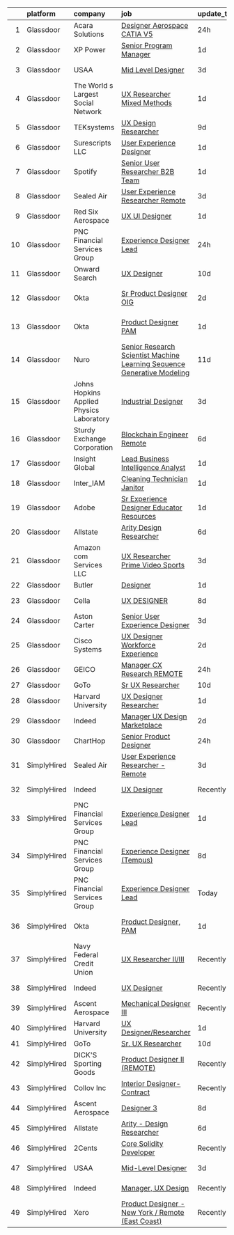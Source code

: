 

|    | platform    | company                                  | job                                                                                                                                                                                                                                                                                                                                                                                                                                                                                                                                                                                                                                                                                                                                                                                                                                                                                                                                                                                                                                                                                                                                                                                                                                                                                                                                                                                                                                                                                                                                                                                                        | update_time   | location                |
|---:|:------------|:-----------------------------------------|:-----------------------------------------------------------------------------------------------------------------------------------------------------------------------------------------------------------------------------------------------------------------------------------------------------------------------------------------------------------------------------------------------------------------------------------------------------------------------------------------------------------------------------------------------------------------------------------------------------------------------------------------------------------------------------------------------------------------------------------------------------------------------------------------------------------------------------------------------------------------------------------------------------------------------------------------------------------------------------------------------------------------------------------------------------------------------------------------------------------------------------------------------------------------------------------------------------------------------------------------------------------------------------------------------------------------------------------------------------------------------------------------------------------------------------------------------------------------------------------------------------------------------------------------------------------------------------------------------------------|:--------------|:------------------------|
|  1 | Glassdoor   | Acara Solutions                          | [Designer  Aerospace CATIA V5 ](https://www.glassdoor.com/partner/jobListing.htm?pos=106&ao=1110586&s=58&guid=000001836e4864078af94eeda4086c49&src=GD_JOB_AD&t=SR&vt=w&ea=1&cs=1_9dac765c&cb=1664002581890&jobListingId=1008159293541&cpc=FAE5E775D180B2FB&jrtk=3-0-1gdn4gp1ujooq801-1gdn4gp2ej4jq800-16af9e7654d1bb50--6NYlbfkN0BQuJXpfawXtfhwzLerQhC04iCxGrelUvn_xttDeop7CMmG32gURwRxhPm_v2B23n7jXcqdpVA-_wOPKoWiiLHsW0JGCHCwD4cu7QV6FBN5wAsJNKIuJWsAtijBf4adowfv69Squa-jVa51v8rX4Y7DxsQMppALAC81WAF-n6Lg1t1TSNLvYD5Ap7aN6znmrh3sTV-LvUVp3TjVAfCx7RmW2yrvgp8KpQt5MtU6fRsO3NwqEYMdb5ty53w8FV7R5Jx7vwUCfRUC5T-rM-GpQ649i0fevmMNJk1rHdx8XBopsIWoflFJqlN94vaQG3m8zjh5rRHf4hzBLUFpVHJo-uxJJyduhVchUi8dS_AjVb6Ue2Ijjjs05tdOuDNXZVOEtL4yU4IFVR1mC7018XvCEVhcOumLu5F9Ig5WC3AclpurLtVML-mWRV5-TW3EJMrOnZMj_mdEX7CM_x_JWYBSCk8s1fmn2_VWruQ60DNougq_UFD20JYjQyZgUOllP5qel_NLrrJySvqexK41nFw-pMjR5g_XVZilEAKmomiYPY3IK_9JxjY3Q_dkbltS08mS5WXuA0wNKYvm-1cCZ11E0DiDF3vQZl6rScaILbkI5m4IXxxKZvwAan5u0z3Hj6YTn3-DMnikOsGq2nNdEhizssSL934YF4z7WOIEAP6OxPCNHBwpI0MO9r23SYfNo5CLuf8PdmFTJng4QgOwOM67bjVGGI9sdiTAmIwv8-F9PZ0s9v-gNnWOWfOM)                                                                                                                                                                                                                                                                                                                                                                                                                                                                                   | 24h           | Santa Ana, CA           |
|  2 | Glassdoor   | XP Power                                 | [Senior Program Manager](https://www.glassdoor.com/partner/jobListing.htm?pos=105&ao=1110586&s=58&guid=000001836e4864078af94eeda4086c49&src=GD_JOB_AD&t=SR&vt=w&ea=1&cs=1_c47805b8&cb=1664002581889&jobListingId=1008156847058&cpc=75B6770C194DCF89&jrtk=3-0-1gdn4gp1ujooq801-1gdn4gp2ej4jq800-7c5b4301addfbb7f--6NYlbfkN0BhWrVg3PPxqpqj21oRyaAemk1_5eWRUTGDh_VEViUWBrP55lwN4QSdPQvK29T9u_ThGL8kObGm_TMLpACpQ7DLEsFUhw1-1g1fnSlpgq23kp7fS_C96gZeKATUm8pSQeDuCNc9nRuc1ZuGNBPoO_v7OUK6okwD9yJKKWvrHY4EWvL1ekO7D4Y8S1ZDUvPbKPFCI1L1loBXwR0fNTGTaxVFiMo1RjY9G404VbN_VC0PeNG4N87xw_silSkuabxv_C06UMUN80vwbRHVvtDZNiA6dnlnykvjnXTuBZcwmbetI9JzGP334ZA3StshdJHGcS8_dOwQaZwx878MV-hzZxdr-Y9qeMKwHeZZ_uOF_HoG9_-ZRlT5IwdjtwNJNmfdPKs9XkVr-a8DVTyq24HS_1dmR7JSWv_PFzDmudouRXVj1_1ShIo_xpXzV_S4_lX7wAhtCjVfP5qk_wyUfCaJEFGf3f7L53_Dw1_Vl_82s8matqUXH6rti2RZSDHnx81qH486-F2WsaMszA%3D%3D)                                                                                                                                                                                                                                                                                                                                                                                                                                                                                                                                                                                                                                                                                                                              | 1d            | Gloucester, MA          |
|  3 | Glassdoor   | USAA                                     | [Mid Level Designer](https://www.glassdoor.com/partner/jobListing.htm?pos=102&ao=1110586&s=58&guid=000001836e4864078af94eeda4086c49&src=GD_JOB_AD&t=SR&vt=w&cs=1_91e807f6&cb=1664002581889&jobListingId=1008151881338&cpc=F793441F64F6F721&jrtk=3-0-1gdn4gp1ujooq801-1gdn4gp2ej4jq800-a680d509c6061e2e--6NYlbfkN0CdTBpsLrhs4IwmIsoO0brdHaF9POTtXIeJjdlamKYQ_OhglXXDFJZTh11Z6IDPRXVPf9QD192_hWrSd6CFfX8ZzK8-T9DJLVfQJ7WAkHlgAqush0M8Dl65v3LsWvnh73irTuOsoycwKW9crDVFgioKys0iOMcq9ahlJf8yNTYAsgj6Eq0BUCpHWkKZefbqCKma5O4dDUKH69ncxLOYJNiPVrrGFUy4BytvgkH5q2WU_gRgO1xVlqAKdjy62FrRdcXZLQipBKxsi4yMYXp51xMQp0LrFgP1XOdAfPtk5sG1ww9s3HC0-23NqvbrppF71qaYLSPk1YFSXutGg45346bGA_ryKQop4ZxAbEP7o8ARwAuGlHaapG6nqeTSiDjFkq1C6BbMEK_Mlg4mQqXGfGblOIqqDQueS6YXW0b5KmiN7BBJcG_XqhcU_ybA9Tgk5L8%3D)                                                                                                                                                                                                                                                                                                                                                                                                                                                                                                                                                                                                                                                                                                                                                                                                                     | 3d            | San Antonio, TX         |
|  4 | Glassdoor   | The World s Largest Social Network       | [UX Researcher  Mixed Methods ](https://www.glassdoor.com/partner/jobListing.htm?pos=108&ao=1110586&s=58&guid=000001836e4864078af94eeda4086c49&src=GD_JOB_AD&t=SR&vt=w&ea=1&cs=1_a26da6eb&cb=1664002581890&jobListingId=1008157581186&cpc=7F6F94E2229B3AB5&jrtk=3-0-1gdn4gp1ujooq801-1gdn4gp2ej4jq800-1b0604329ab13d64--6NYlbfkN0DSgjPPcnEdvoK3uuxfISLALE6pB1FR7YSHOr_tSg5_QGIhoz_2VqUepdcKLBLI_zRdtaBxgyBllhaPZz0NgYURyEGucRXh5uxBwq1v6utGUhDvjEFiFwNbXBMy7AQhUaSixTSyoNTqobu9bFo0iqMrnAsnQ9T3GyfI57CmWf4uxKHexdXWkJF-OukrE4aFvl0xzf0v73Tvauo5pqZBIkwmh9S_r2rhmjDROI0UyvfhYB6GgbUQQ04sUehjuUlPsYOaROpOL02sXCBBDyS9ZJPtoJcXb68mWVdF7ajBhIh9UIIlbSOPXjMG7AZA7aYj3y1IR0pkewgtp2r2fDNswh6mdks7-IQl2mQcfX7fYwSY1K4kDOZj_dudZqVH3plZNMxdUECU1IX9TRKtjbCK1TMzFYXoLCQxOkq7lHvBMIpt5H-XEnfS7BfdcfnAjGwh9SE5I38YT2z2P00AXyNPuXQJWnqCnBP-J1UTGUt1DD0w8t0Au6HkVM6-wVMz6t5tBrkKSB-Tn-yBR4uaRwCtwUG7j5xhtI-byHjALGlC1fJz76qcHO-HU1u_Iu2w2zyjkAlzQ2liQUVxpWVccpm_ydxWp9SmdUi91XOz3UN9EvNWsQ%3D%3D)                                                                                                                                                                                                                                                                                                                                                                                                                                                                                                                                                                                                                       | 1d            | Menlo Park, CA          |
|  5 | Glassdoor   | TEKsystems                               | [UX Design Researcher](https://www.glassdoor.com/partner/jobListing.htm?pos=110&ao=1110586&s=58&guid=000001836e4864078af94eeda4086c49&src=GD_JOB_AD&t=SR&vt=w&cs=1_16cbd48b&cb=1664002581890&jobListingId=1008139170499&cpc=3BA4CE39D5B5DEF5&jrtk=3-0-1gdn4gp1ujooq801-1gdn4gp2ej4jq800-75228bd0f8383f41--6NYlbfkN0AuKz8EBO1xHDEL7V2YF9xF3dC_I9B9i-Zw2Jh8clPMK3KTieKealHQMRxLfyLBLKJ_aEawN_FtcgMaP4ZQRHA2lbBNhsjmobvHY-pf1HwCSfKCMOpUg9X-9hskFRVy_DTllsu8CsYZT_Eu0kI-xEIrbbIOaobzwqjVZzP1XA0BLCOJBtZZEDPgs6kg_HICBjkKGl2wy9kC-Y9DpGTbxc62lmdkNHtfnPilNkcLRQHG1ZWAOGq3Zbm9hY-scVrGTx7FLxyijN04z9jp0AgwabiRrls_zyxHl_NFj1W9KS54rnIu3fl1gOfM6K_4Nnah3hvDz5RKuRLbsKV_ct58OTro6zgFMDFT0BZJZlPyBgu0exe34UpPoE2hvfosTY4kC58PrbCEvDdKeTmyYbHRHpLnNuhVg8LrFg5Bg8-mlC8it76peE4O-aFGMkhWR6iBptLaF6acB6necQNm_RFeLWhzEvIAxZLTasK3sWf0CG3DPDEPQV3llDiCbZlLkOy8gwv-bfGpfLw1EEM3XSGf945vszfyqS1a8Cpqz27j1SWcFGCrpcfv9-LbVTlXAYiHfabKm3gTQvNfJNs2azSdJq5TpNT5_e4dFaY2EaSIdaA3GaKhj5Nb0OM1E639YBEBUE3eR8MJdLLLgdXEwfxa8lk58kYDSbCX07uDY3RM4-clFOt4A6ixIgEiMuDBcwEu5NyZjpKokBpHushkmV52fcKX8zYTvjI4dyraw-rbhbVLSwXFmhf3xAPuqYt4GH0htdP4KugbEwNtuViwkp22Y1D4ArvdRJ48RKMxyYRD_TL9UZ91THI2QaRAY7gRR-IjpXWajJs3te25e-TVrSKdN9kvjawS9IRIXbzNvZV0KMbU8beMJILTyK8ku3k8TIW_tJS2rLkTWqgxr4F3ON_cpWf6aS1GpvwUmik8C4S_uVdnkQ%3D%3D)                                                                                                                                                                                                                                                                                                     | 9d            | Chicago, IL             |
|  6 | Glassdoor   | Surescripts  LLC                         | [User Experience Designer](https://www.glassdoor.com/partner/jobListing.htm?pos=118&ao=1136043&s=58&guid=000001836e4864078af94eeda4086c49&src=GD_JOB_AD&t=SR&vt=w&cs=1_323bfbe9&cb=1664002581891&jobListingId=1008156967712&jrtk=3-0-1gdn4gp1ujooq801-1gdn4gp2ej4jq800-b1402bcfb0e37ab0-)                                                                                                                                                                                                                                                                                                                                                                                                                                                                                                                                                                                                                                                                                                                                                                                                                                                                                                                                                                                                                                                                                                                                                                                                                                                                                                                  | 1d            | Minneapolis, MN         |
|  7 | Glassdoor   | Spotify                                  | [Senior User Researcher  B2B Team](https://www.glassdoor.com/partner/jobListing.htm?pos=117&ao=1136043&s=58&guid=000001836e4864078af94eeda4086c49&src=GD_JOB_AD&t=SR&vt=w&cs=1_7370323f&cb=1664002581891&jobListingId=1008156696008&jrtk=3-0-1gdn4gp1ujooq801-1gdn4gp2ej4jq800-e4fc1c9976fb5d46-)                                                                                                                                                                                                                                                                                                                                                                                                                                                                                                                                                                                                                                                                                                                                                                                                                                                                                                                                                                                                                                                                                                                                                                                                                                                                                                          | 1d            | Remote                  |
|  8 | Glassdoor   | Sealed Air                               | [User Experience Researcher   Remote](https://www.glassdoor.com/partner/jobListing.htm?pos=122&ao=1136043&s=58&guid=000001836e4864078af94eeda4086c49&src=GD_JOB_AD&t=SR&vt=w&cs=1_2bb49785&cb=1664002581891&jobListingId=1008151387780&jrtk=3-0-1gdn4gp1ujooq801-1gdn4gp2ej4jq800-aa0038c1cc6f8809-)                                                                                                                                                                                                                                                                                                                                                                                                                                                                                                                                                                                                                                                                                                                                                                                                                                                                                                                                                                                                                                                                                                                                                                                                                                                                                                       | 3d            | Charlotte, NC           |
|  9 | Glassdoor   | Red Six Aerospace                        | [UX UI Designer](https://www.glassdoor.com/partner/jobListing.htm?pos=130&ao=1136043&s=58&guid=000001836e4864078af94eeda4086c49&src=GD_JOB_AD&t=SR&vt=w&cs=1_88bca01f&cb=1664002581892&jobListingId=1008156868098&jrtk=3-0-1gdn4gp1ujooq801-1gdn4gp2ej4jq800-c2a9b522e87b4b8f-)                                                                                                                                                                                                                                                                                                                                                                                                                                                                                                                                                                                                                                                                                                                                                                                                                                                                                                                                                                                                                                                                                                                                                                                                                                                                                                                            | 1d            | Orlando, FL             |
| 10 | Glassdoor   | PNC Financial Services Group             | [Experience Designer Lead](https://www.glassdoor.com/partner/jobListing.htm?pos=101&ao=1110586&s=58&guid=000001836e4864078af94eeda4086c49&src=GD_JOB_AD&t=SR&vt=w&cs=1_f88aca86&cb=1664002581889&jobListingId=1008158118606&cpc=983919718F9DC6F6&jrtk=3-0-1gdn4gp1ujooq801-1gdn4gp2ej4jq800-270d435dfea23068--6NYlbfkN0AMofH_6zXbiqn6xehDj89HQNfpf30LHk40Y3Yl5cZTpm-EXukPQNetNbgZyPcaSjlXArWtXQUKvly4r0MR8pWw_tQ4lye_bW3LtyQulTtxwqu6hYHO2McuUHKr515UsIUO-fWOSx032SX2HkTlRbf-xOjc2x20xsRvl3WRsYnU2OdMfj_S4XOun778F47mtr6kLcSBGAl_HsW9FBBocrdUR6H5PxZSqtS0Pab9L5vxs20IoY9b938oO4Xo52tJ5wM0wMadyffIKj9aMCNqJbO5lbfS9Nceogrso65ByFFkt2-M1nXDyVP_BdMujMjM5rBWmCq9BVV31n4s1S-nY6eObwqdu53DcDuP0SaNh28e22qnmuQkToRCJ9JRRJiNY8BiltKZDkEYhlvm_QXKy-2JtACXpVs-M4kjtSH1wZsSRuMkl4LqxFhhmaSpCdba1uaGem9dgSpyP5GvkdYDDWdHh-4gmFislNAePrB7T3PnZ_M7m1skanBFvUeLUCkqJU1PqK93ke0GJay1nrxqQ-hqna3zRcAxRlgBBjZMtK-nzHSYUP8uCDStOu7vAjpMgSLI0jlheNFxSCk6AiFO756QOtRyN1M-f0FHlpqCk9nq1pnCOKjwmE_E_xvDiaDY8fNC6KfSdvazsXp9qKwjMsO8MS5cQ7vlXslHyJKo87Mz908Os3fUDVuqAy01Yw7tpvcNUUbovhLl0I0BMpUKkt6Wv3jfQ4YEZ041mV2pal8QJUfi9d5vRdlKvNFBN_gdiyGLc8Hc3sYNlzFXsUscTsF4ynv1xSaHqorR4ChDgTJEnXEADvWqjFiLaMsygOfFgdkuCAPnhvShoUj1pkBfQYATcqb5eK05jv9Zvgue_7dt_vwDeJTvQZxTyrF_nEeHx0LsaCr7Xmbzjz_p35jfPsFBVffDmmJj8DDpjxa_0eCotYbljBvQg95h-31PX-k-OilRVz22AFZOu5S-anjmdEY2ltbFqYhEYFvn1WV9TjEJ2rszy5Eg2jxvxw0zn-GcNlS3EJGW9zelxw3HFqSXNC5PWEzfZnBFQM8rcgXBXcNcUJGB2i67NS-XfSKAJOQELuOWdFLmY1JsxXvPBlj2yB6HscdN3aQLxaoM2XoSchab05Tu_9l1GEXYZIM8knsCeip4pkR1CiylqKwEkzTB31ldjP3TFA5upBWUl4ydZo8JmiZGXIs93706CXc9BnuXpPzc1Fx-jVyMKw%3D%3D) | 24h           | Boston, MA              |
| 11 | Glassdoor   | Onward Search                            | [UX Designer](https://www.glassdoor.com/partner/jobListing.htm?pos=107&ao=1110586&s=58&guid=000001836e4864078af94eeda4086c49&src=GD_JOB_AD&t=SR&vt=w&cs=1_11654f72&cb=1664002581889&jobListingId=1008136559863&cpc=9C2286EA3771AAF6&jrtk=3-0-1gdn4gp1ujooq801-1gdn4gp2ej4jq800-d6b1615ea4f0fd8c--6NYlbfkN0B7YoEZZ2QAGDyEGGmBPAUWSHc1Mt3sMCn9FehKcWA3w0jw7EbYYLNYdQbp0yVH2ft171ewkQnhphDIuRz7jdgfyyJKsov_anjcPfv4lZVzjGarJ4lfk3PUQekq5k8mgCwOl4hJYVUfowdmbTBrre8fI3vpTlvldiub0a0O-Yg4Hw7Ryio_4UNYiGzkfsPVTLKEgQZI6iyhAmlbUGsKTTL_ZDXGLvocpPJjkKjQsq_EGnQZTdHbMjk3IcPZEb04ZDS3k9jigdtRBOwG83thAYpwnVqRJfEdioZknwyULUTRbMVQ24UhAS4Y3_ZQ2R_5O0wuRziIeKN5MnGm8R9r_vRdmpjFYBdWiS4ZAOYOdfFpd5zrEvE-XWY1aXrFRJqmmThaEdyAVcyv5ZXSykP3TlL3kpIwUWEsKSuYr6quv5ImXkmbUXRDEspoay5UbuXNCEP5HyaxEA31zp-0y1kd4jHLOmGoo7LoDMc9v3Ljk5yRdrx2z73IooyJAH2LkyQB4MIsAjO47PLGGrup29gQgNd8Eq7VigTO77rWMGQksjHrytVd_CIeJ6EdyX0Gpy-uruBHm4XTKxsCnXXA3cn0Qxdg30d4D6AuiwsoNf-pEbU4sY3B5iF2NXY6x7tAdXPT3cmepWE84wO8iooW5f9Ufy1FgXhNxPF9Mm0HDYHssOOyC5PbeFyP_eFTyG-Vbf2kcQdqBKqT3N9ozJEPb-36tj_9oTDiF62ndG96pJMbJcYRLyq4QbPJIjK2W28mbJkSmw880sNVGWsObh18CzEPWLuxKrLV7XrvzFPpyBaXO5qoOzfZdPdjTwtO27MgS2gW29ofLuLow1GHo-GWIaFetoVLcDzo4XAmlZIDDFJKl2YgLjuIv29mkcORAZc-U-9vNZJFtXUgYzJaBhZP-ozg9xha4Wkkn4H6OoKIHx-0EL2Q-p2QLq2KrzAD5XmJD8wTcob7SL0ggDuQz-spqMIusMN_xPiAMJev6LcoINteqzVy4Q%3D%3D)                                                                                                                                                                                                                                              | 10d           | Brooklyn, NY            |
| 12 | Glassdoor   | Okta                                     | [Sr  Product Designer  OIG](https://www.glassdoor.com/partner/jobListing.htm?pos=116&ao=1136043&s=58&guid=000001836e4864078af94eeda4086c49&src=GD_JOB_AD&t=SR&vt=w&ea=1&cs=1_5a712232&cb=1664002581890&jobListingId=1008154242303&jrtk=3-0-1gdn4gp1ujooq801-1gdn4gp2ej4jq800-62eebc684e63658d-)                                                                                                                                                                                                                                                                                                                                                                                                                                                                                                                                                                                                                                                                                                                                                                                                                                                                                                                                                                                                                                                                                                                                                                                                                                                                                                            | 2d            | San Francisco, CA       |
| 13 | Glassdoor   | Okta                                     | [Product Designer  PAM](https://www.glassdoor.com/partner/jobListing.htm?pos=113&ao=1136043&s=58&guid=000001836e4864078af94eeda4086c49&src=GD_JOB_AD&t=SR&vt=w&ea=1&cs=1_3c7cf0d6&cb=1664002581890&jobListingId=1008157228627&jrtk=3-0-1gdn4gp1ujooq801-1gdn4gp2ej4jq800-fa7d0bb49f7e379e-)                                                                                                                                                                                                                                                                                                                                                                                                                                                                                                                                                                                                                                                                                                                                                                                                                                                                                                                                                                                                                                                                                                                                                                                                                                                                                                                | 1d            | San Francisco, CA       |
| 14 | Glassdoor   | Nuro                                     | [Senior Research Scientist  Machine Learning  Sequence Generative Modeling](https://www.glassdoor.com/partner/jobListing.htm?pos=119&ao=1136043&s=58&guid=000001836e4864078af94eeda4086c49&src=GD_JOB_AD&t=SR&vt=w&ea=1&cs=1_f7140055&cb=1664002581893&jobListingId=1008135465542&jrtk=3-0-1gdn4gp1ujooq801-1gdn4gp2ej4jq800-ee2357161cdde27d-)                                                                                                                                                                                                                                                                                                                                                                                                                                                                                                                                                                                                                                                                                                                                                                                                                                                                                                                                                                                                                                                                                                                                                                                                                                                            | 11d           | Mountain View, CA       |
| 15 | Glassdoor   | Johns Hopkins Applied Physics Laboratory | [Industrial Designer](https://www.glassdoor.com/partner/jobListing.htm?pos=127&ao=1136043&s=58&guid=000001836e4864078af94eeda4086c49&src=GD_JOB_AD&t=SR&vt=w&cs=1_74731eca&cb=1664002581892&jobListingId=1008150401912&jrtk=3-0-1gdn4gp1ujooq801-1gdn4gp2ej4jq800-c556f8ec33a88201-)                                                                                                                                                                                                                                                                                                                                                                                                                                                                                                                                                                                                                                                                                                                                                                                                                                                                                                                                                                                                                                                                                                                                                                                                                                                                                                                       | 3d            | Laurel, MD              |
| 16 | Glassdoor   | Sturdy Exchange Corporation              | [Blockchain Engineer  Remote ](https://www.glassdoor.com/partner/jobListing.htm?pos=120&ao=1136043&s=58&guid=000001836e4864078af94eeda4086c49&src=GD_JOB_AD&t=SR&vt=w&ea=1&cs=1_2bae44a1&cb=1664002581891&jobListingId=1008146555398&jrtk=3-0-1gdn4gp1ujooq801-1gdn4gp2ej4jq800-fef74d675c3b63f7-)                                                                                                                                                                                                                                                                                                                                                                                                                                                                                                                                                                                                                                                                                                                                                                                                                                                                                                                                                                                                                                                                                                                                                                                                                                                                                                         | 6d            | Remote                  |
| 17 | Glassdoor   | Insight Global                           | [Lead Business Intelligence Analyst](https://www.glassdoor.com/partner/jobListing.htm?pos=112&ao=1110586&s=58&guid=000001836e4864078af94eeda4086c49&src=GD_JOB_AD&t=SR&vt=w&cs=1_6b5416ba&cb=1664002581890&jobListingId=1008156574404&cpc=C4A69CCDBB3B9599&jrtk=3-0-1gdn4gp1ujooq801-1gdn4gp2ej4jq800-31a3de610026f469--6NYlbfkN0BKkHZu3wF05EeDimN_p6sYpKCMArvwa95YdH7UpkaBCqc7l59ErwqcucwAf2i0-alNOZAa4rt_ngOSKdTaNxbHERuSf0W_ur7p8cJHA9wMz6pA7PWzCiKAar1O6HgDyH0e7bzzjuJ5z6vSI6tv9p2KDZl-GjU3cUDCV0yVHCwBRw_deUZ312npfa389t-BGSdPR9VXAHXo9FH5pcy6o_bd8rby-FBg1zl-V-Tgu-RxRFBrGIGwOlCy_e0d2ogU4r6nXSC5d8Gp2cWuMRpiFRRTubD_vxJ3C8ZWl4EzKhd_rDzM9asUumixPmbMfZvI7oLlXzjLnIsvnHmZv8OoinsGzhS2bpDOzmZIfl9MVO-G3CUe3-YW89HAPwdM2Bi_mMyVs_M_73gtc-4NE8HsgVZHbkfFDWJkLYwXtHIBs58RoQhjJEdnMByRuUUZ7VoYh0l_gCOLAGbOoXPxuH6vlX2H1QojrqYqPjOdaimEmO5qpe6VCAdkIOrH)                                                                                                                                                                                                                                                                                                                                                                                                                                                                                                                                                                                                                                                                                                                                                   | 1d            | Phoenix, AZ             |
| 18 | Glassdoor   | Inter_IAM                                | [Cleaning Technician   Janitor](https://www.glassdoor.com/partner/jobListing.htm?pos=125&ao=1136043&s=58&guid=000001836e4864078af94eeda4086c49&src=GD_JOB_AD&t=SR&vt=w&ea=1&cs=1_3ec21740&cb=1664002581891&jobListingId=1008156950790&jrtk=3-0-1gdn4gp1ujooq801-1gdn4gp2ej4jq800-56ff69230273e933-)                                                                                                                                                                                                                                                                                                                                                                                                                                                                                                                                                                                                                                                                                                                                                                                                                                                                                                                                                                                                                                                                                                                                                                                                                                                                                                        | 1d            | New York, NY            |
| 19 | Glassdoor   | Adobe                                    | [Sr Experience Designer  Educator Resources](https://www.glassdoor.com/partner/jobListing.htm?pos=123&ao=1136043&s=58&guid=000001836e4864078af94eeda4086c49&src=GD_JOB_AD&t=SR&vt=w&cs=1_0f50fd69&cb=1664002581891&jobListingId=1008155725844&jrtk=3-0-1gdn4gp1ujooq801-1gdn4gp2ej4jq800-02b01fd7e9d801e6-)                                                                                                                                                                                                                                                                                                                                                                                                                                                                                                                                                                                                                                                                                                                                                                                                                                                                                                                                                                                                                                                                                                                                                                                                                                                                                                | 1d            | San Francisco, CA       |
| 20 | Glassdoor   | Allstate                                 | [Arity   Design Researcher](https://www.glassdoor.com/partner/jobListing.htm?pos=104&ao=1110586&s=58&guid=000001836e4864078af94eeda4086c49&src=GD_JOB_AD&t=SR&vt=w&cs=1_e865acfb&cb=1664002581889&jobListingId=1008146367908&cpc=9908D8D4413DBB8A&jrtk=3-0-1gdn4gp1ujooq801-1gdn4gp2ej4jq800-2a9d07b4c94ca1a2--6NYlbfkN0BLH0BMQoDn-yw6Urt952hBm1JLFZ7WpBxND2cMIOjOqdmupiC_ZwOjCSzUpM3cDMan-XWx-WYIgFW0eKYFFNcZZa4e2BvAYYyViwDNAEYnoLYakGHlHkr1vztp50za5AEgtwAu40VL7MNPrW6TETvCPm8tbtjfkGnj0aRI0eFJ8Kll7Eehs7NEOAcNABv7R3fMpqcY1xzXJvY6LXb4Z1G3IAnao9L2yNC4HZMhsvwg8Eg7dFKOUGgA4baByuu192-SKWwcS3N7Mw0v92iehAJRwFQUG9zZKmUlJl63_A3I8tbPvYN-KWM-qjzPHkakSEhywz1Lwoh8Mj2NIYRenrSE3jUdP2gy-3bXSx4ohv3qHdEh6aWQspFbJzs_hp1w0N4arRjv6IqxBrKCJ6CCsKmHQObzlAJZSqdZqx5_lpoNzQss-a0FNY1GGnANz4FkQL4Cnl59ix9QBevlArgm9LpmQb9i8fA4b9vNrGasvRx9hoIgbKBEkB8jvgbdUklzqxnkht37UDCYXfy3udAnJRckqNTFDIN5ZlXlyo988bptJU3WFaUMNJL7H__8yxqrFazphDEmNJ6ORnOJfGauaAKpb6hbc4FC1Is0U93NRuXMuRK6naTUOPCcZEKprfRPv6-RkNHwGM2pt5GCuRBGoyv9tnVgArsMN5gfApZkZcbHSG3dQMPk1KTcH6_FG_k9hRyuFPghyzVctsEo-fXGBGc_CjyLpz8JpF7bEpqoN834DkoqT5tyJZjUrP0z2am19fnzlg2ABpk7kEu-p-xNs2D1XHqYzBXACRv0KlnldqTTwBbeopVqp5sr23KRP4g95S-seZeYfsvqTuB3ls9i3cuWSFkCKv1GhV571Ix7gBfWCJigrS-j4tXr43I3-O6lYGcA-IhLVYmliV8oGHD3_nxmkS1EOmh8Ly7qENSXCeDdefRryUiFaczOSfIYsLna5HQhhjjOs2YV2s4FmrNwRcuI9YC-k7vLhpPKXenVutFInLW0A7l99JEl8MHxqDAaKAgmP3K02h1KOM2kHayNOmkjuSa9tsj39slgbbgExQPa1ILJjfHUyb00-sOX7kverh17rXCXlj3_HbvpBZ0FIrf39NMNTvWhI0WPO63oAVlfYR2UdF3yGMDK)                                                                                            | 6d            | Remote                  |
| 21 | Glassdoor   | Amazon com Services LLC                  | [UX Researcher  Prime Video Sports](https://www.glassdoor.com/partner/jobListing.htm?pos=128&ao=1136043&s=58&guid=000001836e4864078af94eeda4086c49&src=GD_JOB_AD&t=SR&vt=w&cs=1_2a6c281b&cb=1664002581892&jobListingId=1008151009295&jrtk=3-0-1gdn4gp1ujooq801-1gdn4gp2ej4jq800-6f1e15fe550b7201-)                                                                                                                                                                                                                                                                                                                                                                                                                                                                                                                                                                                                                                                                                                                                                                                                                                                                                                                                                                                                                                                                                                                                                                                                                                                                                                         | 3d            | New York, NY            |
| 22 | Glassdoor   | Butler                                   | [Designer](https://www.glassdoor.com/partner/jobListing.htm?pos=114&ao=1136043&s=58&guid=000001836e4864078af94eeda4086c49&src=GD_JOB_AD&t=SR&vt=w&cs=1_7654ea0d&cb=1664002581890&jobListingId=1008157560607&jrtk=3-0-1gdn4gp1ujooq801-1gdn4gp2ej4jq800-204cf5420eb316d4-)                                                                                                                                                                                                                                                                                                                                                                                                                                                                                                                                                                                                                                                                                                                                                                                                                                                                                                                                                                                                                                                                                                                                                                                                                                                                                                                                  | 1d            | Austin, TX              |
| 23 | Glassdoor   | Cella                                    | [UX DESIGNER](https://www.glassdoor.com/partner/jobListing.htm?pos=129&ao=1136043&s=58&guid=000001836e4864078af94eeda4086c49&src=GD_JOB_AD&t=SR&vt=w&cs=1_a8ca10bb&cb=1664002581892&jobListingId=1008142953328&jrtk=3-0-1gdn4gp1ujooq801-1gdn4gp2ej4jq800-f4e0c1ad89f4eef1-)                                                                                                                                                                                                                                                                                                                                                                                                                                                                                                                                                                                                                                                                                                                                                                                                                                                                                                                                                                                                                                                                                                                                                                                                                                                                                                                               | 8d            | New York, NY            |
| 24 | Glassdoor   | Aston Carter                             | [Senior User Experience Designer](https://www.glassdoor.com/partner/jobListing.htm?pos=111&ao=1110586&s=58&guid=000001836e4864078af94eeda4086c49&src=GD_JOB_AD&t=SR&vt=w&ea=1&cs=1_9d14853f&cb=1664002581890&jobListingId=1008150350220&cpc=47CFDC01B3F81FAC&jrtk=3-0-1gdn4gp1ujooq801-1gdn4gp2ej4jq800-0e64702f4e67bd78--6NYlbfkN0ChYVx_I3yfZ_JDY3EFoivtqvi_stwnZ_kRt8Dowt_l_d1ydueao4NEv8X4QANiVn-CQmKBMAQRlOkQP4dcLTW6SSqCnRXtYi0ssr3jJJnAEjpD6v8Wk2heVYWvCXQjeaXh-4XTeIIwxJGCyEAlkpdDZtkyWC62u0W-t1mZq-kdrV7YaYQVgzz6g-kHrxZ-wRjedQxneQrk7BIt_ETSJA_K4aXmmlz7x9R88hR_WGlfc6STdiu1cRnYPN2H7bcBR9MGcAiWj2KdH4oS6UiKb4Plok8vme2UJ5zmGv7_REzHX_OUtKUigjpSE5UwB98Tc5DsY_uhKKo1Oz2v3a2WXZ435vmP1S82IqsfMrpD5qhL9nQPQTXM9hs5_zw8fF7D0h04EX439g6_sp4o3-zyfGPNQixNYPwHlBjgmqhc0ICP1rFRecFjTTHpuichY9SmSygnTsNJ3ekm8-7OvX0gCJRTPylG7WAidqF4JnbyIQ5r10Ph8Z2WVnSTatCgVnEamPjS2Id61sautjQhByAHF-4lzdjEQ1kHxefJKULIhM0olMSoWRlYS5cNY0IYUjcuazJf8syUbbzP3Q6t9cB3oD3DcM8aem2lV-PZqR9PvD7mVrNViAc39X8G0odeg3UMKdEgkPVYkI3wiWrIX3F43N0bXEmPRd36mvqoNdaMSa5fnqjyyTueMHsnMfJnqtGmOXIv9uQ-flehBosRvmlKJ6-AGGfSfWghrqPPJgYjO6BdtCGCJCKiVR5XDV8pwpoLm-JvNIMcTshQtNwC-bPLRWDROEoseaZOKXInBJlWQvgPiv39P4QuxwbHPSo5_bHczI_Aslv8hc_GGXhcz-HzVz0j7dIxydaFS7GcCiVqPPQQl9FbkDzq7jyTH6wXWpVfll-Ew3jMLVckf8u6qAzQBalC9tdegjpF_9EctFAyL4XYEZYYXnzxi1y3E454VHPOrBdDmVo6lCdcCWlhrg9pRwY_)                                                                                                                                                                                                                                                 | 3d            | New York, NY            |
| 25 | Glassdoor   | Cisco Systems                            | [UX Designer  Workforce Experience](https://www.glassdoor.com/partner/jobListing.htm?pos=121&ao=1136043&s=58&guid=000001836e4864078af94eeda4086c49&src=GD_JOB_AD&t=SR&vt=w&cs=1_86e380a6&cb=1664002581891&jobListingId=1008153908026&jrtk=3-0-1gdn4gp1ujooq801-1gdn4gp2ej4jq800-8b3af0f75de24a77-)                                                                                                                                                                                                                                                                                                                                                                                                                                                                                                                                                                                                                                                                                                                                                                                                                                                                                                                                                                                                                                                                                                                                                                                                                                                                                                         | 2d            | Austin, TX              |
| 26 | Glassdoor   | GEICO                                    | [Manager  CX Research  REMOTE ](https://www.glassdoor.com/partner/jobListing.htm?pos=124&ao=1136043&s=58&guid=000001836e4864078af94eeda4086c49&src=GD_JOB_AD&t=SR&vt=w&cs=1_12a16c6d&cb=1664002581891&jobListingId=1008158929643&jrtk=3-0-1gdn4gp1ujooq801-1gdn4gp2ej4jq800-3cfe38686a979736-)                                                                                                                                                                                                                                                                                                                                                                                                                                                                                                                                                                                                                                                                                                                                                                                                                                                                                                                                                                                                                                                                                                                                                                                                                                                                                                             | 24h           | Chevy Chase, MD         |
| 27 | Glassdoor   | GoTo                                     | [Sr  UX Researcher](https://www.glassdoor.com/partner/jobListing.htm?pos=103&ao=1110586&s=58&guid=000001836e4864078af94eeda4086c49&src=GD_JOB_AD&t=SR&vt=w&cs=1_169e492a&cb=1664002581889&jobListingId=1008136047338&cpc=A356F292FF34F670&jrtk=3-0-1gdn4gp1ujooq801-1gdn4gp2ej4jq800-cc8c35999ee38a36--6NYlbfkN0DXrBR656PqShB4nd9ExliYcIGoAa-Cw4zASH8sJAtKRw7zPWSX6rin_4RTA63kuGDTGAJZNlVYHFk95NFqQyM2oEXKT0BrTVUrPHFvKd2v7-E1yVHa_9NTbPXc6a0PxaSBA30d15D1Rcn3YIcsDoZG8R4UyZ4IdFyU8eMR46wXMRrp1W-D-jOyTGpUsnMmRjJEw2krVKWcr5Oigil1lwZKyjzB2P7x5cmq2WOyJj5whfQHS-Ep2-otEyGn0lQmRgH7oCJYHt1fPZY-hyuzu5YTSIjWRj2bHjrwxcqnvZSnZMPZPzoplqrWt01vSteG-HMCwLpWHF3qtowSZMXjJswPIUgVMD16MqBFMXPoeqiAE-hK3G-8wcNBwXzT4wSLgNSnTVp9JHSqo5uzp-8qNBStRNAdUggtX8qH-hU9YYJpn5ce6PAs_hGqNGlWvh-E9IgCXNgqJR3Q2fxFP9PngzIaOeKFGQkxh1blYuJ5nVlxgxcjJlrjpDux9AJziTGvVfIvL0bXQ5sW_x7Gib2LZwU8VsRkzIxonofB3_4Ck5UQ_qhmZJ6TIXb3XAUhHUw-xwivYJ6_E4t3j8ztiSGTPk3-XKlR9LgzPt2d_aSW7Q5SbYqnpoEfA_9qmdeTbZQPm3xwyxuz655lAfiXWNDsiqIRDRgUctLC-Luz6P-fBJKt-Pr56Hjlb4qugWOUu4iqLBhdkR46iYhcz01sxw4e0qhv6MSiYuZ_oSctwmv0kiBLnd8UWUsb_MXLf3M99hamr64KSAGBkmI_ubcgkSzOjcjJ08m6J5DMl-sutdKm5Ck-LqgLxdn52s5uAUea6Qj7mrLaECuJimnJw61mVrbNBAWo0qliQO7PpN3SzUZewWQk3Ofs_TNkMuDbmgRXEnBWlRphzXFuD1mGjn1z6xmJaTVvOXFpPtQFYp4BRiArmR0oVzoP1_m-v55qmOhg9zV9qUuyidaOQtaOm8JsWKghbTReAfF3rO846j1VvSSuqPGNK0ImjaGCYlMo)                                                                                                                                                                                                                                    | 10d           | Boston, MA              |
| 28 | Glassdoor   | Harvard University                       | [UX Designer Researcher](https://www.glassdoor.com/partner/jobListing.htm?pos=115&ao=1136043&s=58&guid=000001836e4864078af94eeda4086c49&src=GD_JOB_AD&t=SR&vt=w&cs=1_952f28ff&cb=1664002581890&jobListingId=1008157222427&jrtk=3-0-1gdn4gp1ujooq801-1gdn4gp2ej4jq800-13f36afb6068a51e-)                                                                                                                                                                                                                                                                                                                                                                                                                                                                                                                                                                                                                                                                                                                                                                                                                                                                                                                                                                                                                                                                                                                                                                                                                                                                                                                    | 1d            | Cambridge, MA           |
| 29 | Glassdoor   | Indeed                                   | [Manager  UX Design   Marketplace](https://www.glassdoor.com/partner/jobListing.htm?pos=109&ao=1110586&s=58&guid=000001836e4864078af94eeda4086c49&src=GD_JOB_AD&t=SR&vt=w&cs=1_5394e184&cb=1664002581890&jobListingId=1008153454918&cpc=F41FEAB56D215062&jrtk=3-0-1gdn4gp1ujooq801-1gdn4gp2ej4jq800-d9ef69138c7f3080--6NYlbfkN0CiRNM7CVr8YueLFKlzwbFWI0o7IjV438l4sVrvKZ0flpURU_mqoI8EbsK64YRr3OC-mM7IgRv5qqMujMrRMLfuu87uKVzjGS5la3juspADw_AEuQLPUGjuuB9h7ekbmDw20jsSrzCNlcBR8u5MLtNcrTwn0r0zpuD82hKMAOrA_IyIqI470QmbHbhU-ls-38Vl5dHuiSiDVgGXrxW8xiScjbKepZylc8TEgDHs1CkcJ_UiYSEf3bTC_JcSOtwlkqB-dPnymtpHI4KDeLFvwW0gFagpMAf9d_bhWbumAMJUPcyFB0ajJatHf2HXIU6vH-7c58oh0V5LJ07SlCgiYky_KavqFvtDxfi2c36FgirZr8RvF50mD4QBQv-cqL8qxKSf8Ymy8NLy62MsTutpzjNCloFvfWT2ucetS2IITdtJ5yUcmEmYTNpWzZGAK0KWOTB1ReAR5mJhVBgrimnXhxQHk9O5BoGDJ205Wg1RzIApGlPLg1jcozQMxIHG_NxLwcXCefjLfAVaOeumOMZCD5tO1TH3Q283BdCyh3kuwjoyxQ%3D%3D)                                                                                                                                                                                                                                                                                                                                                                                                                                                                                                                                                                                                                                                                                         | 2d            | New York, NY            |
| 30 | Glassdoor   | ChartHop                                 | [Senior Product Designer](https://www.glassdoor.com/partner/jobListing.htm?pos=126&ao=1136043&s=58&guid=000001836e4864078af94eeda4086c49&src=GD_JOB_AD&t=SR&vt=w&ea=1&cs=1_01e9395c&cb=1664002581892&jobListingId=1008158882331&jrtk=3-0-1gdn4gp1ujooq801-1gdn4gp2ej4jq800-a6a5c4103f31791f-)                                                                                                                                                                                                                                                                                                                                                                                                                                                                                                                                                                                                                                                                                                                                                                                                                                                                                                                                                                                                                                                                                                                                                                                                                                                                                                              | 24h           | New York, NY            |
| 31 | SimplyHired | Sealed Air                               | [User Experience Researcher - Remote](https://www.simplyhired.com/job/ZAfliTtP4affdLjHgitGIGs3ax-aU9Fs4_-rj2DGip7yRvPf886TRA?q=generative+designer)                                                                                                                                                                                                                                                                                                                                                                                                                                                                                                                                                                                                                                                                                                                                                                                                                                                                                                                                                                                                                                                                                                                                                                                                                                                                                                                                                                                                                                                        | 3d            | Charlotte, NC           |
| 32 | SimplyHired | Indeed                                   | [UX Designer](https://www.simplyhired.com/job/URziMhrNTaKa1PLKfIfrhF-GuRmaj4gn2FhVHZfhBU3tWsV0R0J4dw?q=generative+designer)                                                                                                                                                                                                                                                                                                                                                                                                                                                                                                                                                                                                                                                                                                                                                                                                                                                                                                                                                                                                                                                                                                                                                                                                                                                                                                                                                                                                                                                                                | Recently      | United States           |
| 33 | SimplyHired | PNC Financial Services Group             | [Experience Designer Lead](https://www.simplyhired.com/job/RdCooWZE30cb51NyLsPWGnLFcbK1BK-5wBwGNapzNXZxBtqKeNO55A?q=generative+designer)                                                                                                                                                                                                                                                                                                                                                                                                                                                                                                                                                                                                                                                                                                                                                                                                                                                                                                                                                                                                                                                                                                                                                                                                                                                                                                                                                                                                                                                                   | 1d            | Boston, MA +2 locations |
| 34 | SimplyHired | PNC Financial Services Group             | [Experience Designer (Tempus)](https://www.simplyhired.com/job/hWEA3dkux0fLJULz2198wjJd9a0ZlJKEpK73fYg4y6pO3t7rBKSabA?q=generative+designer)                                                                                                                                                                                                                                                                                                                                                                                                                                                                                                                                                                                                                                                                                                                                                                                                                                                                                                                                                                                                                                                                                                                                                                                                                                                                                                                                                                                                                                                               | 8d            | Auburn, IN              |
| 35 | SimplyHired | PNC Financial Services Group             | [Experience Designer Lead](https://www.simplyhired.com/job/dwx_p6Yy0gz6vl4hNDOFRTDo7zzTJQ0kRgEYDhBSTNrfsCEK43ucqw?q=generative+designer)                                                                                                                                                                                                                                                                                                                                                                                                                                                                                                                                                                                                                                                                                                                                                                                                                                                                                                                                                                                                                                                                                                                                                                                                                                                                                                                                                                                                                                                                   | Today         | Boston, MA              |
| 36 | SimplyHired | Okta                                     | [Product Designer, PAM](https://www.simplyhired.com/job/Xz2JOYe_NHv86JW_xAMXGeZ60a5BFdVSuT_IK2J8YvVTcrobMqBKYA?q=generative+designer)                                                                                                                                                                                                                                                                                                                                                                                                                                                                                                                                                                                                                                                                                                                                                                                                                                                                                                                                                                                                                                                                                                                                                                                                                                                                                                                                                                                                                                                                      | 1d            | San Francisco, CA       |
| 37 | SimplyHired | Navy Federal Credit Union                | [UX Researcher II/III](https://www.simplyhired.com/job/yoFmw1XnoI2yAxngRboDk_kzkFI_ECcrizYAwo1R7jL0OKdY4BcfEQ?q=generative+designer)                                                                                                                                                                                                                                                                                                                                                                                                                                                                                                                                                                                                                                                                                                                                                                                                                                                                                                                                                                                                                                                                                                                                                                                                                                                                                                                                                                                                                                                                       | Recently      | Pensacola, FL           |
| 38 | SimplyHired | Indeed                                   | [UX Designer](https://www.simplyhired.com/job/URziMhrNTaKa1PLKfIfrhF-GuRmaj4gn2FhVHZfhBU3tWsV0R0J4dw?q=generative+designer)                                                                                                                                                                                                                                                                                                                                                                                                                                                                                                                                                                                                                                                                                                                                                                                                                                                                                                                                                                                                                                                                                                                                                                                                                                                                                                                                                                                                                                                                                | Recently      | United States           |
| 39 | SimplyHired | Ascent Aerospace                         | [Mechanical Designer III](https://www.simplyhired.com/job/kUM3Gtt8HZgRlVSOrSXxUK2K8ek1Yqe2TJvgx9wbJfDOBk8HVFO3Eg?q=generative+designer)                                                                                                                                                                                                                                                                                                                                                                                                                                                                                                                                                                                                                                                                                                                                                                                                                                                                                                                                                                                                                                                                                                                                                                                                                                                                                                                                                                                                                                                                    | Recently      | Macomb, MI              |
| 40 | SimplyHired | Harvard University                       | [UX Designer/Researcher](https://www.simplyhired.com/job/CiN-uel4mrkI7IbnpO__Br8nRjjX9aPzU9uHfsN1spU00Oz5ZR8K6A?q=generative+designer)                                                                                                                                                                                                                                                                                                                                                                                                                                                                                                                                                                                                                                                                                                                                                                                                                                                                                                                                                                                                                                                                                                                                                                                                                                                                                                                                                                                                                                                                     | 1d            | Cambridge, MA           |
| 41 | SimplyHired | GoTo                                     | [Sr. UX Researcher](https://www.simplyhired.com/job/Ccu8N5NMkACp7U0r4BlQI4aoQdlcMBgNeYqpoaP96a5aYkoMpw1lxQ?q=generative+designer)                                                                                                                                                                                                                                                                                                                                                                                                                                                                                                                                                                                                                                                                                                                                                                                                                                                                                                                                                                                                                                                                                                                                                                                                                                                                                                                                                                                                                                                                          | 10d           | Boston, MA              |
| 42 | SimplyHired | DICK'S Sporting Goods                    | [Product Designer II (REMOTE)](https://www.simplyhired.com/job/2ms4UCpLA_OQcYmJ3OkIcgZJf65XxAj2OcsIqR3y_xd375DA5cnLQQ?q=generative+designer)                                                                                                                                                                                                                                                                                                                                                                                                                                                                                                                                                                                                                                                                                                                                                                                                                                                                                                                                                                                                                                                                                                                                                                                                                                                                                                                                                                                                                                                               | Recently      | Coraopolis, PA          |
| 43 | SimplyHired | Collov Inc                               | [Interior Designer-Contract](https://www.simplyhired.com/job/BWulXfwm_DajYkRoVR_cHEZ0YAw0ZzUYn4k1ZR9ZbVk7SbJZhkaf0Q?q=generative+designer)                                                                                                                                                                                                                                                                                                                                                                                                                                                                                                                                                                                                                                                                                                                                                                                                                                                                                                                                                                                                                                                                                                                                                                                                                                                                                                                                                                                                                                                                 | Recently      | Remote                  |
| 44 | SimplyHired | Ascent Aerospace                         | [Designer 3](https://www.simplyhired.com/job/GCxZLKvPfzqF-3hj9wCmFXM8WKMUvupka9rGbbictLglQH31Sx2-Uw?q=generative+designer)                                                                                                                                                                                                                                                                                                                                                                                                                                                                                                                                                                                                                                                                                                                                                                                                                                                                                                                                                                                                                                                                                                                                                                                                                                                                                                                                                                                                                                                                                 | 8d            | Santa Ana, CA           |
| 45 | SimplyHired | Allstate                                 | [Arity - Design Researcher](https://www.simplyhired.com/job/nuCwrAaPLlwLp-lBj289gVGfaczfqrV6k5QUiHtlCFSbf0M5apP--g?q=generative+designer)                                                                                                                                                                                                                                                                                                                                                                                                                                                                                                                                                                                                                                                                                                                                                                                                                                                                                                                                                                                                                                                                                                                                                                                                                                                                                                                                                                                                                                                                  | 6d            | Remote                  |
| 46 | SimplyHired | 2Cents                                   | [Core Solidity Developer](https://www.simplyhired.com/job/yaTegn-ORs8Xd35tTGfbV12cQTOp2DiyeY9m5_FSPmo1bC_GefnhsA?q=generative+designer)                                                                                                                                                                                                                                                                                                                                                                                                                                                                                                                                                                                                                                                                                                                                                                                                                                                                                                                                                                                                                                                                                                                                                                                                                                                                                                                                                                                                                                                                    | Recently      | Remote                  |
| 47 | SimplyHired | USAA                                     | [Mid-Level Designer](https://www.simplyhired.com/job/xqpUeP9RwIq1THPHO5pfLbMuXQAR4hsqeifKTyBuGnI4jdXoHypj1g?q=generative+designer)                                                                                                                                                                                                                                                                                                                                                                                                                                                                                                                                                                                                                                                                                                                                                                                                                                                                                                                                                                                                                                                                                                                                                                                                                                                                                                                                                                                                                                                                         | 3d            | San Antonio, TX         |
| 48 | SimplyHired | Indeed                                   | [Manager, UX Design](https://www.simplyhired.com/job/Bq589sK4IRMfwF5-KARscZ6LsNo2I05ZrwbHgWV1WMmQn8wB-Cg3yw?q=generative+designer)                                                                                                                                                                                                                                                                                                                                                                                                                                                                                                                                                                                                                                                                                                                                                                                                                                                                                                                                                                                                                                                                                                                                                                                                                                                                                                                                                                                                                                                                         | Recently      | United States           |
| 49 | SimplyHired | Xero                                     | [Product Designer - New York / Remote (East Coast)](https://www.simplyhired.com/job/Uve7sc1FrWS-FAPF8zVeCvmJntMIsHinLThLFFqIBH0h7xea4dfymQ?q=generative+designer)                                                                                                                                                                                                                                                                                                                                                                                                                                                                                                                                                                                                                                                                                                                                                                                                                                                                                                                                                                                                                                                                                                                                                                                                                                                                                                                                                                                                                                          | Recently      | Remote                  |